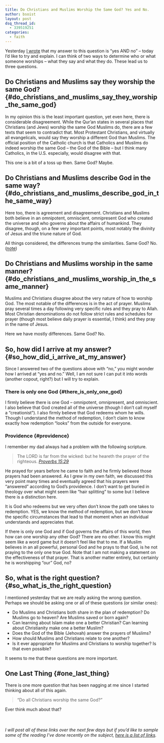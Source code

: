 ```yaml
---
title: Do Christians and Muslims Worship the Same God? Yes and No.
author: bsoist
layout: post
dsq_thread_id:
  - 339519251
categories:
  - faith
---
```

Yesterday <a href="{% post_url 2011-06-21-do-christians-and-muslims-worship-the-same-god %}">I wrote</a> that my answer to this question is &#8220;yes AND no&#8221; &#8211; today I&#8217;d like to try and explain. I can think of two ways to determine who or what someone worships &#8211; what they say and what they do. These lead us to three questions.

## Do Christians and Muslims say they worship the same God? {#do_christians_and_muslims_say_they_worship_the_same_god}

In my opinion this is the least important question, yet even here, there is considerable disagreement. While the Qur&#8217;an states in several places that Christians (and Jews) worship the same God Muslims do, there are a few texts that seem to contradict that. Most Protestant Christians, and virtually all evangelicals, would say they worship a different God than Muslims. The official position of the Catholic church is that Catholics and Muslims do indeed worship the same God &#8211; the God of the Bible &#8211; but I think many Catholics, in the U.S. especially, would disagree with that.

This one is a bit of a toss up then. Same God? Maybe.

## Do Christians and Muslims describe God in the same way? {#do_christians_and_muslims_describe_god_in_the_same_way}

Here too, there is agreement and disagreement. Christians and Muslims both believe in an omnipotent, omniscient, omnipresent God who created the universe and who governs about the affairs of humankind. They disagree, though, on a few very important points, most notably the divinity of Jesus and the triune nature of God. 

All things considered, the differences trump the similarities. Same God? No. (<abbr style="cursor:help;border-bottom:1px dashed #000;" title="If you want to answer this question on the basis of logic alone, and you take the phrase &#8220;son of God&#8221; at face value, the game is over right here. God the &#8220;Father&#8221; cannot be the same God who &#8220;cannot beget.&#8221;">note</abbr>)

## Do Christians and Muslims worship in the same manner? {#do_christians_and_muslims_worship_in_the_same_manner}

Muslims and Christians disagree about the very nature of how to worship God. The most notable of the differences is in the act of prayer. Muslims pray several times a day following very specific rules and they pray to Allah. Most Christian denominations do not follow strict rules and schedules for prayer (though most believe daily prayer is essential, I think) and they pray in the name of Jesus. 

Here we have mostly differences. Same God? No.

## So, how did I arrive at my answer? {#so_how_did_i_arrive_at_my_answer}

Since I answered two of the questions above with &#8220;no,&#8221; you might wonder how I arrived at &#8220;yes and no.&#8221; Well, I am not sure I can put it into words (another copout, right?) but I will try to explain.

### There is only one God {#there_is_only_one_god}

I firmly believe there is one God &#8211; omnipotent, omnipresent, and omniscient. I also believe that God created all of the universe (though I don&#8217;t call myself a &#8220;creationist&#8221;). I also firmly believe that God redeems whom he wills. Though I understand the method of redemption, I don&#8217;t claim to know exactly how redemption &#8220;looks&#8221; from the outside for everyone. 

### Providence {#providence}

I remember my dad always had a problem with the following scripture.

> The LORD is far from the wicked: but he heareth the prayer of the righteous. <cite><a href="http://www.biblegateway.com/passage/?search=Proverbs%2015:29&version=KJV;">Proverbs 15:29</a></cite>

He prayed for years before he came to faith and he firmly believed those prayers had been answered. As I grew in my own faith, we discussed this very point many times and eventually agreed that his prayers were &#8220;answered&#8221; according to God&#8217;s providence. I don&#8217;t want to get buried in theology over what might seem like &#8220;hair splitting&#8221; to some but I believe there is a distinction here.

It is God who redeems but we very often don&#8217;t know the path one takes to redemption. YES, we know the method of redemption, but we don&#8217;t know the specific circumstances that lead to that moment when an individual understands and appreciates that. 

If there is only one God and if God governs the affairs of this world, then how can one worship any other God? There are no other. I know this might seem like a word game but it doesn&#8217;t feel like that to me. If a Muslim believes in an all powerful, personal God and he prays to that God, is he not praying to the only one true God. Note that I am not making a statement on the effectiveness of that prayer. That is another matter entirely, but certainly he is worshipping &#8220;our&#8221; God, no?

## So, what is the right question? {#so_what_is_the_right_question}

I mentioned yesterday that we are really asking the wrong question. Perhaps we should be asking one or all of these questions (or similar ones):

  * Do Muslims and Christians both share in the plan of redemption? Do Muslims go to heaven? Are Muslims saved or born again?
  * Can learning about Islam make one a better Christian? Can learning about Christianity make one a better Muslim?
  * Does the God of the Bible (Jehovah) answer the prayers of Muslims?
  * How should Muslims and Christians relate to one another?
  * Is it ever appropriate for Muslims and Christians to worship together? Is that even possible?

It seems to me that these questions are more important.

## One Last Thing {#one_last_thing}

There is one more question that has been nagging at me since I started thinking about all of this again.

> &#8220;Do all Christians worship the same God?&#8221; 

Ever think much about that? 

<p style="margin-top:50px;">
  <em>I will post all of these links over the next few days but if you&#8217;d like to sample some of the reading I&#8217;ve done recently on the subject, <a href="http://delicious.com/bsoist/samegod">here is a list of links</a>.</p>



